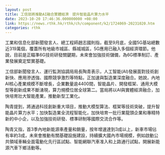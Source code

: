 ```yaml
---
layout: post
title: 工信部將推動AI融合實體經濟　提升智能晶片算力水平
date: 2023-10-20 17:46:36.000000000 +08:00
link: https://news.rthk.hk/rthk/ch/component/k2/1724069-20231020.htm
categories: rthk
---
```


工業和信息化部新聞發言人、總工程師趙志國則指，截至9月底，全國5G基站總數近319萬個，覆蓋所有地級市城區、縣城城區，5G應用已融入多個經濟環節。他說，目前是正瞄準6G技術研發關鍵期，未來會加強技術儲備，為6G標準制訂、產業發展奠定堅實基礎。

工信部新聞發言人、運行監測協調局局長陶青表示，人工智能(AI)發展面對技術創新快、應用滲透強、國際競爭激烈等特點，正加速與製造業深度融合。她說，內地AI核心產業規模不斷增長，企業數量逾4400間，智能晶片、開發框架、通用大模型等創新成果不斷湧現，算力規模位居全球第二。當局將以AI與實體經濟融合，加快培育壯大智能產業，推動新型工業化。

陶青提到，將通過科技創新重大項目，推動大模型算法、框架等技術突破，提升智能晶片算力水平；加快製造業全流程智能化，加快培育一批行業龍頭企業和專精特新的中小企，以及加強技術研發、標準研制等國際交流合作等。

陶青又指，首3季內地新能源車產量和銷量，按年增速達到3成以上，新車市場佔有率約3成，未來會推動有關基礎設施建設，持續擴大國內市場規模，例如啟動公共領域車輛全面電動化先行區試點、智能網聯汽車准入和上路通行試點，開展新能源汽車下鄉活動等。
